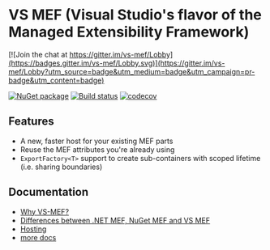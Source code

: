 # VS MEF (Visual Studio's flavor of the Managed Extensibility Framework)

[![Join the chat at https://gitter.im/vs-mef/Lobby](https://badges.gitter.im/vs-mef/Lobby.svg)](https://gitter.im/vs-mef/Lobby?utm_source=badge&utm_medium=badge&utm_campaign=pr-badge&utm_content=badge)

[![NuGet package](https://img.shields.io/nuget/v/Microsoft.VisualStudio.Composition.svg)](https://nuget.org/packages/Microsoft.VisualStudio.Composition)
[![Build status](https://ci.appveyor.com/api/projects/status/q4uavk7qso20cd9t/branch/master?svg=true)](https://ci.appveyor.com/project/AArnott/vs-mef/branch/master)
[![codecov](https://codecov.io/gh/Microsoft/vs-mef/branch/master/graph/badge.svg)](https://codecov.io/gh/Microsoft/vs-mef)

## Features

* A new, faster host for your existing MEF parts
* Reuse the MEF attributes you're already using
* `ExportFactory<T>` support to create sub-containers with scoped lifetime (i.e. sharing boundaries)

## Documentation

* [Why VS-MEF?](doc/why.md)
* [Differences between .NET MEF, NuGet MEF and VS MEF](doc/mef_library_differences.md)
* [Hosting](doc/hosting.md)
* [more docs](doc/index.md)
